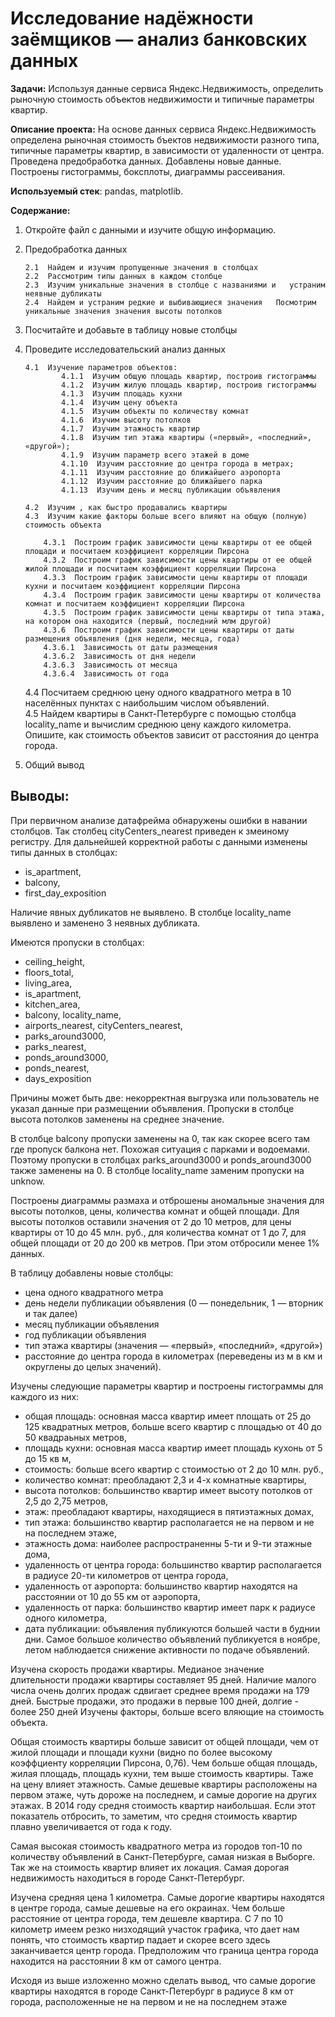 # Исследование надёжности заёмщиков — анализ банковских данных


**Задачи:** Используя данные сервиса Яндекс.Недвижимость, определить рыночную стоимость объектов недвижимости и типичные параметры квартир.

**Описание проекта:** На основе данных сервиса Яндекс.Недвижимость определена рыночная стоимость бъектов недвижимости разного типа, типичные параметры квартир, в зависимости от
удаленности от центра. Проведена предобработка данных. Добавлены новые данные.
Построены гистограммы, боксплоты, диаграммы рассеивания.

**Используемый стек**: pandas, matplotlib.

**Содержание:**



1.  Откройте файл с данными и изучите общую информацию.
2.  Предобработка данных 

        2.1  Найдем и изучим пропущенные значения в столбцах    
        2.2  Рассмотрим типы данных в каждом столбце    
        2.3  Изучим уникальные значения в столбце с названиями и   устраним неявные дубликаты  
        2.4  Найдем и устраним редкие и выбивающиеся значения   Посмотрим уникальные значения значения высоты потолков
3.  Посчитайте и добавьте в таблицу новые столбцы
4.  Проведите исследовательский анализ данных  

        4.1  Изучение параметров объектов:    
                4.1.1  Изучим общую площадь квартир, построив гистограммы  
                4.1.2  Изучим жилую площадь квартир, построив гистограммы    
                4.1.3  Изучим площадь кухни  
                4.1.4  Изучим цену объекта  
                4.1.5  Изучим объекты по количеству комнат  
                4.1.6  Изучим высоту потолков  
                4.1.7  Изучим этажность квартир  
                4.1.8  Изучим тип этажа квартиры («первый», «последний»,   «другой»);    
                4.1.9  Изучим параметр всего этажей в доме  
                4.1.10  Изучим расстояние до центра города в метрах;  
                4.1.11  Изучим расстояние до ближайшего аэропорта  
                4.1.12  Изучим расстояние до ближайшего парка  
                4.1.13  Изучим день и месяц публикации объявления  

        4.2  Изучим , как быстро продавались квартиры  
        4.3  Изучим какие факторы больше всего влияют на общую (полную) стоимость объекта  

            4.3.1  Построим график зависимости цены квартиры от ее общей площади и посчитаем коэффициент корреляции Пирсона  
            4.3.2  Построим график зависимости цены квартиры от ее общей жилой площади и посчитаем коэффициент корреляции Пирсона  
            4.3.3  Построим график зависимости цены квартиры от площади кухни и посчитаем коэффициент корреляции Пирсона  
            4.3.4  Построим график зависимости цены квартиры от количества комнат и посчитаем коэффициент корреляции Пирсона  
            4.3.5  Построим график зависимости цены квартиры от типа этажа, на котором она находится (первый, последний млм другой)  
            4.3.6  Построим график зависимости цены квартиры от даты размещения объявления (дня недели, месяца, года)    
            4.3.6.1  Зависимость от даты размещения  
            4.3.6.2  Зависимость от дня недели  
            4.3.6.3  Зависимость от месяца  
            4.3.6.4  Зависимость от года  
    4.4  Посчитаем среднюю цену одного квадратного метра в 10 населённых пунктах с наибольшим числом объявлений.  
    4.5  Найдем квартиры в Санкт-Петербурге с помощью столбца locality_name и вычислим среднюю цену каждого километра. Опишите, как стоимость объектов зависит от расстояния до центра города.
5. Общий вывод


## Выводы: ##


При первичном анализе датафрейма обнаружены ошибки в навании столбцов. Так столбец cityCenters_nearest приведен к змеиному регистру. Для дальнейшей корректной работы с данными  изменены типы данных в столбцах:

- is_apartment,
- balcony,
- first_day_exposition

Наличие явных дубликатов не выявлено. В столбце locality_name выявлено и заменено 3 неявных дубликата.

Имеются пропуски в столбцах:
- ceiling_height,
- floors_total,
- living_area,
- is_apartment,
- kitchen_area,
- balcony, locality_name,
- airports_nearest, cityCenters_nearest,
- parks_around3000,
- parks_nearest,
- ponds_around3000,
- ponds_nearest,
- days_exposition

Причины может быть две: некорректная выгрузка или пользователь не указал данные при размещении объявления. Пропуски в столбце высота потолков заменены на среднее значение.

В столбце balcony пропуски заменены на 0, так как скорее всего там где пропуск балкона нет. Похожая ситуация с парками и водоемами. Поэтому пропуски в столбцах parks_around3000 и ponds_around3000 также заменены на 0. В столбце locality_name заменим пропуски на unknow.

Построены диаграммы размаха и отброшены аномальные значения для высоты потолков, цены, количества комнат и общей площади. Для высоты потолков оставили значения от 2 до 10 метров, для цены квартиры от 10 до 45 млн. руб., для количества комнат от 1 до 7, для общей площади от 20 до 200 кв метров. При этом отбросили менее 1% данных.

В таблицу добавлены новые столбцы: 
- цена одного квадратного метра
- день недели публикации объявления (0 — понедельник, 1 — вторник и так далее)
- месяц публикации объявления
- год публикации объявления
- тип этажа квартиры (значения — «первый», «последний», «другой»)
- расстояние до центра города в километрах (переведены из м в км и округлены до целых значений).

Изучены следующие параметры квартир и построены гистограммы для каждого из них:

- общая площадь: основная масса квартир имеет площать от 25 до 125 квадратных метров, больше всего квартир с площадью от 40 до 50 квадраьных метров,
- площадь кухни: основная масса квартир имеет площадь кухонь от 5 до 15 кв м,
- стоимость: больше всего квартир с стоимостью от 2 до 10 млн. руб.,
- количество комнат: преобладают 2,3 и 4-х комнатные квартиры,
- высота потолков: большинство квартир имеет высоту потолков от 2,5 до 2,75 метров,
- этаж: преобладают квартиры, находящиеся в пятиэтажных домах,
- тип этажа: большинство квартир располагается не на первом и не на последнем этаже,
- этажность дома: наиболее распространенны 5-ти и 9-ти этажные дома,
- удаленность от центра города: большинство квартир располагается в радиусе 20-ти километров от центра города,
- удаленность от аэропорта: большинство квартир находятся на расстоянии от 10 до 55 км от аэропорта,
- удаленность от парка: большинство квартир имеет парк к радиусе одного километра,
- дата публикации: объявления публикуются большей части в буднии дни. Самое большое количество объявлений публикуется в ноябре, летом наблюдается снижение активности по подаче объявлений.

Изучена скорость продажи квартиры. Медианое значение длительности продажи квартиры составляет 95 дней. Наличие малого числа очень долгих продаж сдвигает среднее время продажи на 179 дней. Быстрые продажи, это продажи в первые 100 дней, долгие - более 250 дней
Изучены факторы, больше всего вляющие на стоимость объекта.

Общая стоимость квартиры больше зависит от общей площади, чем от жилой площади и площади кухни (видно по более высокому коэффциенту корреляции Пирсона, 0,76). Чем больше общая площадь, жилая площадь, площадь кухни, тем выше стоимость квартиры. Таже на цену влияет этажность. Самые дешевые квартиры расположены на первом этаже, чуть дороже на последнем, и самые дорогие на других этажах. В 2014 году средня стоимость квартир наибольшая. Если этот показатель отбросить, то заметим, что средня стоимость квартир плавно увеличивается от года к году.

Самая высокая стоимость квадратного метра из городов топ-10 по количеству объявлений в Санкт-Петербурге, самая низкая в Выборге.
Так же на стоимость квартир влияет их локация. Самая дорогая недвижимость находиться в городе Санкт-Петербург.

Изучена средняя цена 1 километра. Самые дорогие квартиры находятся в центре города, самые дешевые на его окраинах. Чем больше расстояние от центра города, тем дешевле квартира. С 7 по 10 километр имеем резко низходящий участок графика, что дает нам понять, что стоимость квартир падает и скорее всего здесь заканчивается центр города. Предположим что граница центра города находится на расстоянии 8 км от самого центра.

Исходя из выше изложенно можно сделать вывод, что самые дорогие квартиры находятся в городе Санкт-Петербург в радиусе 8 км от города, расположенные не на первом и не на последнем этаже